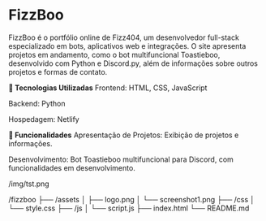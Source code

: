 # FizzBoo

FizzBoo é o portfólio online de Fizz404, um desenvolvedor full-stack especializado em bots, aplicativos web e integrações. O site apresenta projetos em andamento, como o bot multifuncional Toastieboo, desenvolvido com Python e Discord.py, além de informações sobre outros projetos e formas de contato.

**🚀 Tecnologias Utilizadas**
Frontend: HTML, CSS, JavaScript

Backend: Python

Hospedagem: Netlify

**🧩 Funcionalidades**
Apresentação de Projetos: Exibição de projetos e informações.

Desenvolvimento: Bot Toastieboo multifuncional para Discord, com funcionalidades em desenvolvimento.

/img/tst.png

/fizzboo
├── /assets
│   ├── logo.png
│   └── screenshot1.png
├── /css
│   └── style.css
├── /js
│   └── script.js
├── index.html
└── README.md

